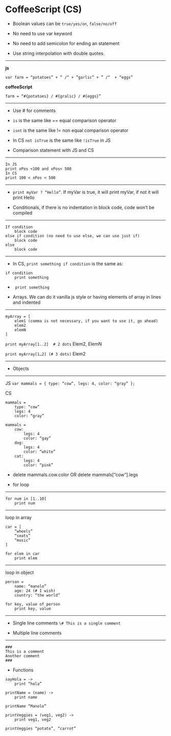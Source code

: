 # CoffeeScript (CS) 
* Boolean values can be `true/yes/on`, `false/no/off`

* No need to use var keyword

* No need to add semicolon for ending an statement

* Use string interpolation with double quotes. 
- - - -
**js**

`var farm = “potatoes” + ” /“ + ”garlic” + ” /“  + “eggs”`

**coffeeScript**

`farm = “#{potatoes} / #{gralic} / #{eggs}”`

- - - -

* Use # for comments

* `is` is the same like == equal comparison operator

*  `isnt` is the same like != non equal comparison operator

* In CS  `not isTrue` is the same like `!isTrue` in JS

* Comparison statement with JS and CS

- - - -
```xPos = 300
In JS
print xPos <100 and xPos< 500 
In CS
print 100 < xPos < 500 
```
- - - -

* `print myVar ? “Hello”`.  If myVar is true, it will print myVar, if not it will print Hello

* Conditionals, if there is no indentation in block code, code won’t be compiled

- - - -
```
If condition
	block code
else if condition (no need to use else, we can use just if)
	block code
else 
	block code
```
- - - -

* In CS,  `print something if condition` is the same as:

```
if condition
	print something
```

*  ```unless conduction
	print something
   ```

* Arrays. We can do it vanilla js style or having elements of array in lines and indented
- - - -
``` 
myArray = [
	elem1 (comma is not necessary, if you want to use it, go ahead)
	elem2
	elemN
] 
```

`print myArray[1..2]  # 2 dots`
Elem2, ElemN

`print myArray[1…2] (# 3 dots)`
Elem2

- - - -

* Objects

- - - -
JS
`var mammals = { type: “cow”, legs: 4, color: “gray” };`

CS
```
mammals =
	type: “cow”
	legs: 4
	color: “gray”
	
mammals = 
	cow:
		legs: 4
		color: “gay”
	dog:
		legs: 4
		color: “white”
	cat:
		legs: 4
		color: “pink”
```

* delete mammals.cow.color  OR
delete mammals[“cow”].legs

* for loop
- - - -
```
for num in [1..10]
	print num
```
- - - -
loop in array
```
car = [
	“wheels”
	“seats”
	“music”
]

for elem in car
	print elem
```
- - - -
loop in object
```
person = 
	name: “manolo”
	age: 24 (# I wish)
	country: “the world”

for key, value of person
	print key, value
```
- - - -

*  Single line comments
`
\# This is a single comment
`

* Multiple line comments
- - - -
```
### 
This is a comment
Another comment
###
```
* Functions 

```
sayHola = ->
	print “hola”

printName = (name) ->
	print name

printName “Manolo”

printVeggies = (veg1, veg2) ->
	print veg1, veg2

printVeggies “potato”, “carrot”
```



 


